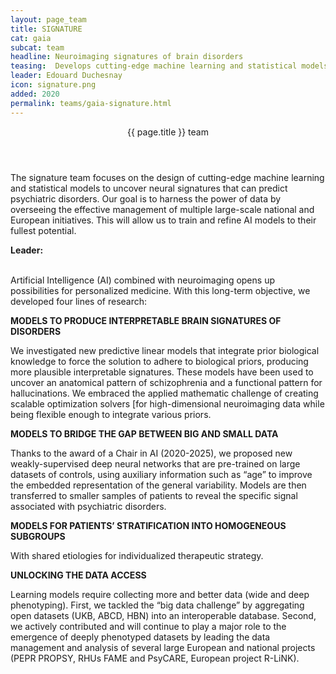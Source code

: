 ```yaml
---
layout: page_team
title: SIGNATURE
cat: gaia
subcat: team
headline: Neuroimaging signatures of brain disorders
teasing:  Develops cutting-edge machine learning and statistical models to uncover neural signatures that can stratify psychiatric disorders in the frame of large-scale national and European initiatives.
leader: Edouard Duchesnay
icon: signature.png
added: 2020
permalink: teams/gaia-signature.html
---
```


<!-- Banner -->
<section id="banner">
<div class="content">
  <header><p>{{ page.title }} team</p></header>
  <p>
​The signature team focuses on the design of cutting-edge machine learning and statistical models to uncover neural signatures that can predict psychiatric disorders. Our goal is to harness the power of data by overseeing the effective management of multiple large-scale national and European initiatives. This will allow us to train and refine AI models to their fullest potential.
  </p>
  <p>
    <b> Leader: </b>
    <script>mail2("{{page.leader | replace: " ", "." | downcase}}", "cea", 3, "", "{{page.leader}}")</script>
  </p>

</div>
<span class="image object">
  <img src="{{site.url}}{{site.baseurl}}/images/labs/{{page.icon}}" alt="" />
</span>

</section>



<!-- Content -->
<br>
Artificial Intelligence (AI) combined with neuroimaging opens up possibilities for personalized medicine. With this long-term objective, we developed four lines of research:

**MODELS TO PRODUCE INT​​​ERPRETABLE BRAIN SIGNATURES OF DISORDERS**

We investigated new predictive linear models that integrate prior biological knowledge to force the solution to adhere to biological priors, producing more plausible interpretable signatures. These models have been used to uncover an anatomical pattern of schizophrenia and a functional pattern for hallucinations. We embraced the applied mathematic challenge of creating scalable optimization solvers [for high-dimensional neuroimaging data while being flexible enough to integrate various priors.

**MODELS TO ​​BRIDGE THE GAP BETWEEN BIG AND SMALL DATA**

Thanks to the award of a Chair in AI (2020-2025), we proposed new weakly-supervised deep neural networks that are pre-trained on large datasets of controls, using auxiliary information such as “age” to improve the embedded representation of the general variability. Models are then transferred to smaller samples of patients to reveal the specific signal associated with psychiatric disorders.

**MODELS FOR PA​​​TIENTS’ STRATIFICATION ​​INTO HOMOGENEOUS SUBGROUPS**

With shared etiologies for individualized therapeutic strategy.

**UNLOCKING TH​​​E DATA ACCESS**

Learning models require collecting more and better data (wide and deep phenotyping). First, we tackled the “big data challenge” by aggregating open datasets (UKB, ABCD, HBN) into an interoperable database. Second, we actively contributed and will continue to play a major role to the emergence of deeply phenotyped datasets by leading the data management and analysis of several large European and national projects (PEPR PROPSY, RHUs FAME and PsyCARE, European project R-LiNK). ​
